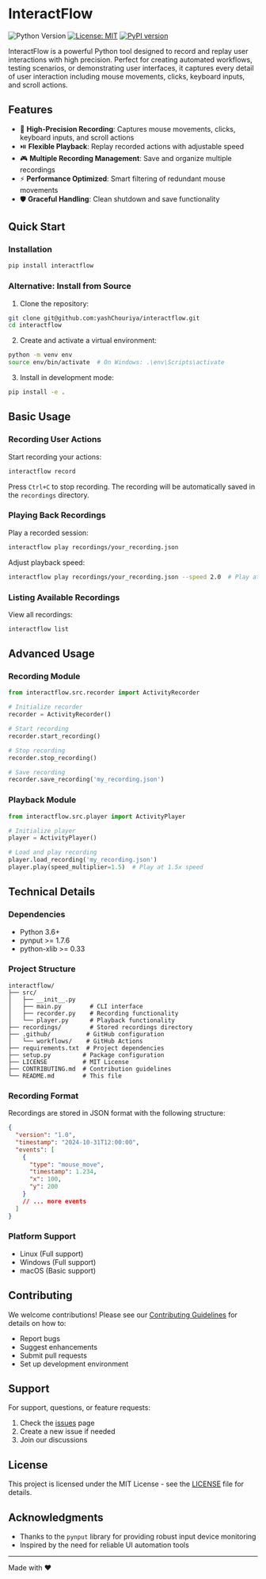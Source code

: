 # InteractFlow

![Python Version](https://img.shields.io/badge/python-3.6%2B-blue)
[![License: MIT](https://img.shields.io/badge/License-MIT-yellow.svg)](https://opensource.org/licenses/MIT)
[![PyPI version](https://badge.fury.io/py/interactflow.svg)](https://badge.fury.io/py/interactflow)

InteractFlow is a powerful Python tool designed to record and replay user interactions with high precision. Perfect for creating automated workflows, testing scenarios, or demonstrating user interfaces, it captures every detail of user interaction including mouse movements, clicks, keyboard inputs, and scroll actions.

## Features

- 🎥 **High-Precision Recording**: Captures mouse movements, clicks, keyboard inputs, and scroll actions
- ⏯️ **Flexible Playback**: Replay recorded actions with adjustable speed
- 🎮 **Multiple Recording Management**: Save and organize multiple recordings
- ⚡ **Performance Optimized**: Smart filtering of redundant mouse movements
- 🛡️ **Graceful Handling**: Clean shutdown and save functionality

## Quick Start

### Installation

```bash
pip install interactflow
```

### Alternative: Install from Source

1. Clone the repository:
```bash
git clone git@github.com:yashChouriya/interactflow.git
cd interactflow
```

2. Create and activate a virtual environment:
```bash
python -m venv env
source env/bin/activate  # On Windows: .\env\Scripts\activate
```

3. Install in development mode:
```bash
pip install -e .
```

## Basic Usage

### Recording User Actions

Start recording your actions:
```bash
interactflow record
```
Press `Ctrl+C` to stop recording. The recording will be automatically saved in the `recordings` directory.

### Playing Back Recordings

Play a recorded session:
```bash
interactflow play recordings/your_recording.json
```

Adjust playback speed:
```bash
interactflow play recordings/your_recording.json --speed 2.0  # Play at 2x speed
```

### Listing Available Recordings

View all recordings:
```bash
interactflow list
```

## Advanced Usage

### Recording Module

```python
from interactflow.src.recorder import ActivityRecorder

# Initialize recorder
recorder = ActivityRecorder()

# Start recording
recorder.start_recording()

# Stop recording
recorder.stop_recording()

# Save recording
recorder.save_recording('my_recording.json')
```

### Playback Module

```python
from interactflow.src.player import ActivityPlayer

# Initialize player
player = ActivityPlayer()

# Load and play recording
player.load_recording('my_recording.json')
player.play(speed_multiplier=1.5)  # Play at 1.5x speed
```

## Technical Details

### Dependencies

- Python 3.6+
- pynput >= 1.7.6
- python-xlib >= 0.33

### Project Structure

```
interactflow/
├── src/
│   ├── __init__.py
│   ├── main.py        # CLI interface
│   ├── recorder.py    # Recording functionality
│   └── player.py      # Playback functionality
├── recordings/        # Stored recordings directory
├── .github/          # GitHub configuration
│   └── workflows/    # GitHub Actions
├── requirements.txt  # Project dependencies
├── setup.py         # Package configuration
├── LICENSE          # MIT License
├── CONTRIBUTING.md  # Contribution guidelines
└── README.md        # This file
```

### Recording Format

Recordings are stored in JSON format with the following structure:

```json
{
  "version": "1.0",
  "timestamp": "2024-10-31T12:00:00",
  "events": [
    {
      "type": "mouse_move",
      "timestamp": 1.234,
      "x": 100,
      "y": 200
    }
    // ... more events
  ]
}
```

### Platform Support

- Linux (Full support)
- Windows (Full support)
- macOS (Basic support)

## Contributing

We welcome contributions! Please see our [Contributing Guidelines](CONTRIBUTING.md) for details on how to:

- Report bugs
- Suggest enhancements
- Submit pull requests
- Set up development environment

## Support

For support, questions, or feature requests:
1. Check the [issues](https://github.com/yashChouriya/interactflow/issues) page
2. Create a new issue if needed
3. Join our discussions

## License

This project is licensed under the MIT License - see the [LICENSE](LICENSE) file for details.

## Acknowledgments

- Thanks to the `pynput` library for providing robust input device monitoring
- Inspired by the need for reliable UI automation tools

---

Made with ❤️ 
